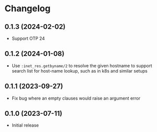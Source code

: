 # Changelog

## 0.1.3 (2024-02-02)
  * Support OTP 24

## 0.1.2 (2024-01-08)
  * Use `:inet_res.getbyname/2` to resolve the given hostname to support search list for host-name lookup, such as in k8s and similar setups

## 0.1.1 (2023-09-27)
  * Fix bug where an empty clauses would raise an argument error

## 0.1.0 (2023-07-11)
  * Initial release
